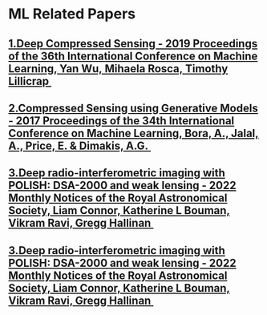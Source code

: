 <html lang="en">
<head>
  <meta charset="UTF-8">
  <meta name="viewport" content="width=device-width, initial-scale=1.0">
  
</head>

<body>
  <h1>
  ML Related Papers
  </h1>


  <h2><a href="http://proceedings.mlr.press/v97/wu19d/wu19d.pdf">1.Deep Compressed Sensing - 2019 Proceedings of the 36th International Conference on Machine Learning, Yan Wu, Mihaela Rosca, Timothy Lillicrap </a></h2>
  <h2><a href="http://proceedings.mlr.press/v70/bora17a/bora17a.pdf">2.Compressed Sensing using Generative Models - 2017 Proceedings of the 34th International Conference on Machine Learning, Bora, A., Jalal, A., Price, E. &amp; Dimakis, A.G. </a></h2>
  <h2><a href="https://arxiv.org/pdf/2111.03249.pdf">3.Deep radio-interferometric imaging with POLISH: DSA-2000 and weak lensing - 2022 Monthly Notices of the Royal Astronomical Society, Liam Connor, Katherine L Bouman, Vikram Ravi, Gregg Hallinan </a></h2>
  <h2><a href="https://arxiv.org/pdf/2111.03249.pdf">3.Deep radio-interferometric imaging with POLISH: DSA-2000 and weak lensing - 2022 Monthly Notices of the Royal Astronomical Society, Liam Connor, Katherine L Bouman, Vikram Ravi, Gregg Hallinan </a></h2>
  
</body>
</html>

